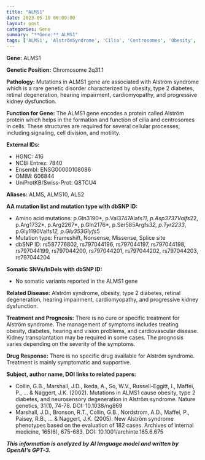 ```yaml
---
title: "ALMS1"
date: 2023-05-10 00:00:00
layout: post
categories: Gene
summary: "**Gene:** ALMS1"
tags: ['ALMS1', 'AlströmSyndrome', 'Cilia', 'Centrosomes', 'Obesity', 'Type2Diabetes', 'RetinalDegeneration', 'HearingImpairment']
---
```


**Gene:** ALMS1

**Genetic Position:** Chromosome 2q31.1

**Pathology:** Mutations in ALMS1 gene are associated with Alström syndrome which is a rare genetic disorder characterized by obesity, type 2 diabetes, retinal degeneration, hearing impairment, cardiomyopathy, and progressive kidney dysfunction.

**Function for Gene:** The ALMS1 gene encodes a protein called Alström protein which helps in the formation and function of cilia and centrosomes in cells. These structures are required for several cellular processes, including signaling, cell division, and motility.

**External IDs:**

- HGNC: 416
- NCBI Entrez: 7840
- Ensembl: ENSG00000108086
- OMIM: 606844
- UniProtKB/Swiss-Prot: Q8TCU4

**Aliases:** ALMS, ALMS10, ALS2

**AA mutation list and mutation type with dbSNP ID:**

- Amino acid mutations: p.Gln3190*, p.Val3747Alafs*11, p.Asp3737Valfs*22, p.Arg1732*, p.Arg2267*, p.Gln2176*, p.Ser585Argfs*32, p.Tyr2233*, p.Gly1190Valfs*12, p.Glu353Glyfs*5
- Mutation type: Frameshift, Nonsense, Missense, Splice site
- dbSNP ID: rs587776802, rs797044196, rs797044197, rs797044198, rs797044199, rs797044200, rs797044201, rs797044202, rs797044203, rs797044204

**Somatic SNVs/InDels with dbSNP ID:**

- No somatic variants reported in the ALMS1 gene

**Related Disease:** Alström syndrome, obesity, type 2 diabetes, retinal degeneration, hearing impairment, cardiomyopathy, and progressive kidney dysfunction.

**Treatment and Prognosis:** There is no cure or specific treatment for Alström syndrome. The management of symptoms includes treating obesity, diabetes, hearing and vision problems, and cardiovascular disease. Kidney transplantation may be required in some cases. The prognosis varies depending on the severity of the symptoms.

**Drug Response:** There is no specific drug available for Alström syndrome. Treatment is mainly symptomatic and supportive.

**Subject, author name, DOI links to related papers:**

- Collin, G.B., Marshall, J.D., Ikeda, A., So, W.V., Russell-Eggitt, I., Maffei, P., ... & Naggert, J.K. (2002). Mutations in ALMS1 cause obesity, type 2 diabetes, and neurosensory degeneration in Alström syndrome. Nature genetics, 31(1), 74-78. DOI: 10.1038/ng869
- Marshall, J.D., Bronson, R.T., Collin, G.B., Nordstrom, A.D., Maffei, P., Paisey, R.B., ... & Naggert, J.K. (2005). New Alström syndrome phenotypes based on the evaluation of 182 cases. Archives of internal medicine, 165(6), 675-683. DOI: 10.1001/archinte.165.6.675

**_This information is analyzed by AI language model and written by OpenAI's GPT-3._**